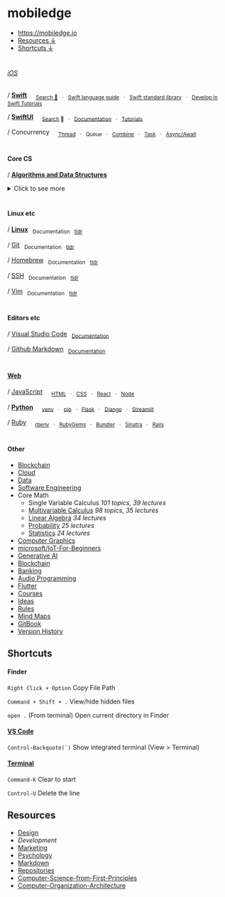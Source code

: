 # mobiledge

- https://mobiledge.io
- [Resources ↓](#resources)
- [Shortcuts ↓](#shortcuts)

#
###### [iOS](https://github.com/mobilege/ios-development/blob/master/README.md)

/ [**Swift**](https://github.com/mobilege/swift/blob/master/README.md) &nbsp; &nbsp;
  <sub>[Search 🔎](http://mobiledge.github.io/search/swift-lang.html) &nbsp; · &nbsp;
  [Swift language guide](https://docs.swift.org/swift-book/documentation/the-swift-programming-language/) &nbsp; · &nbsp;
  [Swift standard library](https://developer.apple.com/documentation/swift/swift-standard-library) &nbsp; · &nbsp;
  [Develop in Swift Tutorials](https://developer.apple.com/tutorials/develop-in-swift/)</sub>

/ [**SwiftUI**](https://github.com/mobilege/ios-development/blob/master/swiftui.md) &nbsp; &nbsp;
  <sub>[Search](https://searchswiftui.dev) 🔎 &nbsp; · &nbsp;
  [Documentation](https://developer.apple.com/documentation/swiftui/) &nbsp; · &nbsp;
  [Tutorials](https://developer.apple.com/tutorials/app-dev-training/getting-started-with-scrumdinger)</sub>

/ Concurrency &nbsp; &nbsp;
  <sub>[Thread](https://github.com/mobiledge/ios-development/blob/master/thread.md) &nbsp; · &nbsp;
  Queue &nbsp; · &nbsp;
  [Combine](https://github.com/mobilege/ios-development/blob/master/combine.md) &nbsp; · &nbsp;
  [Task]() &nbsp; · &nbsp;
  [Async/Await](https://github.com/mobiledge/ios-development/blob/master/async-await.md)</sub>


#
#### Core CS

/ [**Algorithms and Data Structures**](https://github.com/mobilege/algorithms)

<details><summary>Click to see more</summary>

#
###### Core CS / Courses
/ [Programming: Structure and Interpretation of Computer Programs](https://github.com/mobilege/sicp/blob/master/README.md)  

/ [Algorithms and Data Structures](https://github.com/mobilege/algorithms)  

/ Databases  

/ [Distributed Systems](https://github.com/mobilege/distributed-systems/blob/master/README.md)  

/ [Functional Programming](https://github.com/mobiledge/functional-programming/blob/master/README.md#functional-programming)  

/ [Computer Architecture](https://github.com/mobilege/computer-architecture/blob/master/README.md)  

/ [Operating Systems](https://github.com/mobilege/operating-systems/blob/main/README.md)  

/ [Computer Networking](https://github.com/mobilege/computer-networking/blob/master/README.md)  

/ [Languages and Compilers](https://github.com/mobilege/compilers/blob/master/README.md)  
 

#
###### Core CS / Misc Topics
- Covariance & Contravariance: https://www.mikeash.com/pyblog/friday-qa-2015-11-20-covariance-and-contravariance.html

#
###### Core CS / Resources
- [Teach Yourself Computer Science](https://teachyourselfcs.com/)  
- [ossu/computer-science](https://github.com/ossu/computer-science)
- [A Self-Learning, Modern Computer Science Curriculum](https://functionalcs.github.io/curriculum/)

</details>




#
#### Linux etc


/ [**Linux**](/linux.md) 
    <sub>&nbsp;&nbsp;Documentation</sub>
    <sub>&nbsp;&nbsp;[tldr](https://tldr.inbrowser.app/)</sub>
    
/ [Git](/git.md)
    <sub>&nbsp;&nbsp;Documentation</sub>
    <sub>&nbsp;&nbsp;[tldr](https://tldr.inbrowser.app/pages/common/git)</sub>

/ [Homebrew](/homebrew.md)
    <sub>&nbsp;&nbsp;Documentation</sub> 
    <sub>&nbsp;&nbsp;[tldr](https://tldr.inbrowser.app/pages/common/brew)</sub>

/ [SSH](/ssh.md)
    <sub>&nbsp;&nbsp;Documentation</sub> 
    <sub>&nbsp;&nbsp;[tldr](https://tldr.inbrowser.app/pages/common/ssh)</sub>

/ [Vim](/vim.md)
    <sub>&nbsp;&nbsp;Documentation</sub>
    <sub>&nbsp;&nbsp;[tldr](https://tldr.inbrowser.app/pages/common/vim)</sub>

  
#
#### Editors etc

/ [Visual Studio Code](/visual-studio-code.md#visual-studio-code)
    <sub>&nbsp;&nbsp;[Documentation](https://code.visualstudio.com/docs)</sub>

/ [Github Markdown](https://github.com/mobilege/mobilege.github.io/blob/master/github-markdown.md)
    <sub>&nbsp;&nbsp;[Documentation](https://docs.github.com/en/get-started/writing-on-github/getting-started-with-writing-and-formatting-on-github/basic-writing-and-formatting-syntax)</sub>


#
#### [Web](https://github.com/mobilege/web-development/blob/master/README.md)

/ [JavaScript](https://github.com/mobilege/web-development/blob/master/javascript.md) &nbsp; &nbsp;
  <sub>[HTML](https://github.com/mobilege/web-development/blob/master/html.md)
  &nbsp; · &nbsp; [CSS](https://github.com/mobilege/web-development/blob/master/css.md)
  &nbsp; · &nbsp; [React](https://github.com/mobiledge/web-development/blob/master/react.md)
  &nbsp; · &nbsp; [Node](https://github.com/mobiledge/web-development/blob/master/node.md) </sub>

/ [**Python**](https://github.com/mobiledge/python/blob/main/README.md) &nbsp; &nbsp;
  <sub>[venv](https://github.com/mobiledge/python/blob/main/venv.md) &nbsp; · &nbsp;
  [pip](https://github.com/mobiledge/python/blob/main/pip.md) &nbsp; · &nbsp;
  [Flask](https://github.com/mobiledge/python/blob/main/flask.md) &nbsp; · &nbsp;
  [Django](https://github.com/mobiledge/python/blob/main/django.md) &nbsp; · &nbsp;
  [Streamlit](https://github.com/mobiledge/python/blob/main/streamlit.md)</sub>

/ [Ruby](https://github.com/mobilege/web-development/blob/master/ruby.md) &nbsp; &nbsp;
  <sub>[rbenv](https://github.com/mobilege/web-development/blob/master/ruby-rbenv.md) 
  &nbsp; · &nbsp; [RubyGems](https://github.com/mobilege/web-development/blob/master/ruby-rubygems.md)
  &nbsp; · &nbsp; [Bundler](https://github.com/mobilege/web-development/blob/master/ruby-bundler.md)
  &nbsp; · &nbsp; [Sinatra](https://github.com/mobilege/web-development/blob/master/rb-sinatra.md)
  &nbsp; · &nbsp; [Rails](https://github.com/mobilege/web-development/blob/master/ruby-rails.md)</sub>


#
#### Other

- [Blockchain](https://github.com/mobiledge/mobiledge.github.io/blob/master/blockchain.md)
- [Cloud](https://github.com/mobiledge/cloud/blob/main/README.md)
- [Data](https://github.com/mobilege/data-science/blob/master/README.md)
- [Software Engineering](https://github.com/mobiledge/software-architecture/blob/master/README.md)
- Core Math
  - Single Variable Calculus *101 topics, 39 lectures*
  - [Multivariable Calculus](https://github.com/mobilege/multivariable-calculus/blob/master/README.md) *98 topics, 35 lectures*
  - [Linear Algebra](https://github.com/mobilege/linear-algebra/blob/master/README.md) *34 lectures*
  - [Probability](https://github.com/mobilege/probability/blob/master/README.md) *25 lectures*
  - [Statistics](https://github.com/mobilege/statistics/blob/master/README.md) *24 lectures*
- [Computer Graphics](https://github.com/mobilege/computer-graphics/blob/master/README.md)
- [microsoft/IoT-For-Beginners](https://github.com/microsoft/IoT-For-Beginners)
- [Generative AI](https://github.com/mobiledge/mobiledge.github.io/blob/master/generative-ai.md)
- [Blockchain](https://github.com/mobiledge/mobiledge.github.io/blob/master/blockchain.md)
- [Banking](https://github.com/mobiledge/mobiledge.github.io/blob/master/banking.md)
- [Audio Programming](https://github.com/mobilege/audio-programming/blob/main/README.md)
- [Flutter](https://github.com/mobiledge/flutter/blob/main/README.md)
- [Courses](https://github.com/mobilege/mobilege.github.io/blob/master/courses.md)
- [Ideas](https://github.com/mobilege/mobilege.github.io/blob/master/ideas.md#ideas)
- [Rules](https://github.com/mobilege/mobilege.github.io/blob/master/rules.md#rules)
- [Mind Maps](https://miro.com/app/dashboard/)
- [GitBook](https://app.gitbook.com/@rabin-aapl/spaces)
- [Version History](https://github.com/mobilege/mobilege.github.io/blob/master/version-history.md)


## Shortcuts

#### Finder

`Right Click + Option` Copy File Path

`Command + Shift + .` View/hide hidden files 

`open .` (From terminal) Open current directory in Finder

#### [VS Code](https://code.visualstudio.com/shortcuts/keyboard-shortcuts-macos.pdf) 

``Control-Backquote(`)`` Show integrated terminal (View > Terminal)

#### [Terminal](https://support.apple.com/en-ca/guide/terminal/trmlshtcts/mac)


`Command-K` Clear to start

`Control-U` Delete the line

## Resources
- [Design](https://github.com/mobilege/design/blob/master/README.md)
- *Development* 
- [Marketing](https://github.com/mobilege/marketing/blob/master/README.md)
- [Psychology](https://github.com/mobilege/psychology/blob/master/README.md)
- [Markdown](https://github.com/mobilege/mobilege.github.io/blob/master/markdown.md)
- [Repositories](https://github.com/mobilege?tab=repositories)
- [Computer-Science-from-First-Principles](https://www.notion.so/Computer-Science-from-First-Principles-5d7e3c37026e46a3973834bd88835671)
- [Computer-Organization-Architecture](https://sour-birch-978.notion.site/Computer-Organization-Architecture-10e69b88a89d80299929dd5a1f75f938)
